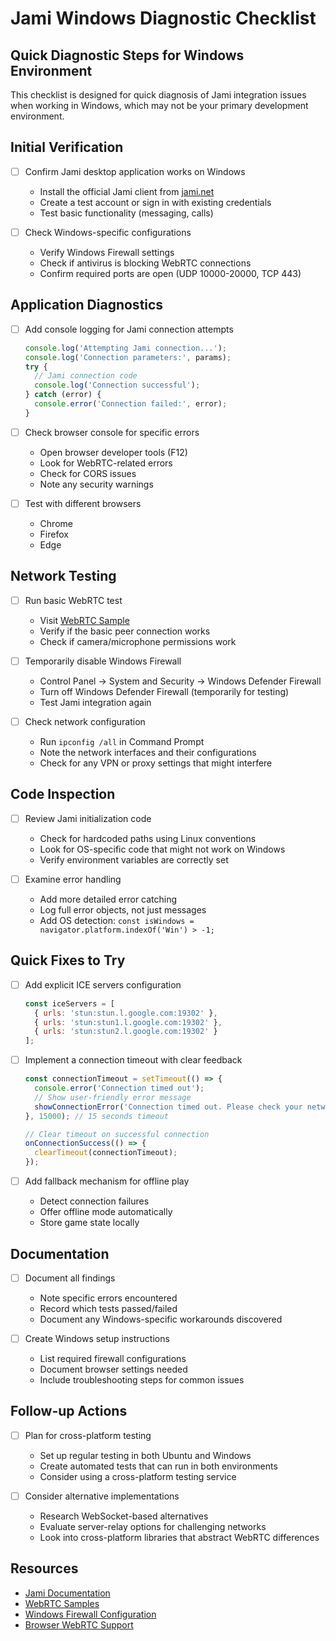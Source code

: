 # Jami Windows Diagnostic Checklist

## Quick Diagnostic Steps for Windows Environment

This checklist is designed for quick diagnosis of Jami integration issues when working in Windows, which may not be your primary development environment.

## Initial Verification

- [ ] Confirm Jami desktop application works on Windows
  - Install the official Jami client from [jami.net](https://jami.net/download/)
  - Create a test account or sign in with existing credentials
  - Test basic functionality (messaging, calls)

- [ ] Check Windows-specific configurations
  - Verify Windows Firewall settings
  - Check if antivirus is blocking WebRTC connections
  - Confirm required ports are open (UDP 10000-20000, TCP 443)

## Application Diagnostics

- [ ] Add console logging for Jami connection attempts
  ```javascript
  console.log('Attempting Jami connection...');
  console.log('Connection parameters:', params);
  try {
    // Jami connection code
    console.log('Connection successful');
  } catch (error) {
    console.error('Connection failed:', error);
  }
  ```

- [ ] Check browser console for specific errors
  - Open browser developer tools (F12)
  - Look for WebRTC-related errors
  - Check for CORS issues
  - Note any security warnings

- [ ] Test with different browsers
  - Chrome
  - Firefox
  - Edge

## Network Testing

- [ ] Run basic WebRTC test
  - Visit [WebRTC Sample](https://webrtc.github.io/samples/src/content/peerconnection/pc1/)
  - Verify if the basic peer connection works
  - Check if camera/microphone permissions work

- [ ] Temporarily disable Windows Firewall
  - Control Panel → System and Security → Windows Defender Firewall
  - Turn off Windows Defender Firewall (temporarily for testing)
  - Test Jami integration again

- [ ] Check network configuration
  - Run `ipconfig /all` in Command Prompt
  - Note the network interfaces and their configurations
  - Check for any VPN or proxy settings that might interfere

## Code Inspection

- [ ] Review Jami initialization code
  - Check for hardcoded paths using Linux conventions
  - Look for OS-specific code that might not work on Windows
  - Verify environment variables are correctly set

- [ ] Examine error handling
  - Add more detailed error catching
  - Log full error objects, not just messages
  - Add OS detection: `const isWindows = navigator.platform.indexOf('Win') > -1;`

## Quick Fixes to Try

- [ ] Add explicit ICE servers configuration
  ```javascript
  const iceServers = [
    { urls: 'stun:stun.l.google.com:19302' },
    { urls: 'stun:stun1.l.google.com:19302' },
    { urls: 'stun:stun2.l.google.com:19302' }
  ];
  ```

- [ ] Implement a connection timeout with clear feedback
  ```javascript
  const connectionTimeout = setTimeout(() => {
    console.error('Connection timed out');
    // Show user-friendly error message
    showConnectionError('Connection timed out. Please check your network settings.');
  }, 15000); // 15 seconds timeout
  
  // Clear timeout on successful connection
  onConnectionSuccess(() => {
    clearTimeout(connectionTimeout);
  });
  ```

- [ ] Add fallback mechanism for offline play
  - Detect connection failures
  - Offer offline mode automatically
  - Store game state locally

## Documentation

- [ ] Document all findings
  - Note specific errors encountered
  - Record which tests passed/failed
  - Document any Windows-specific workarounds discovered

- [ ] Create Windows setup instructions
  - List required firewall configurations
  - Document browser settings needed
  - Include troubleshooting steps for common issues

## Follow-up Actions

- [ ] Plan for cross-platform testing
  - Set up regular testing in both Ubuntu and Windows
  - Create automated tests that can run in both environments
  - Consider using a cross-platform testing service

- [ ] Consider alternative implementations
  - Research WebSocket-based alternatives
  - Evaluate server-relay options for challenging networks
  - Look into cross-platform libraries that abstract WebRTC differences

## Resources

- [Jami Documentation](https://jami.net/documentation/)
- [WebRTC Samples](https://webrtc.github.io/samples/)
- [Windows Firewall Configuration](https://docs.microsoft.com/en-us/windows/security/threat-protection/windows-firewall/windows-firewall-with-advanced-security)
- [Browser WebRTC Support](https://developer.mozilla.org/en-US/docs/Web/API/WebRTC_API/adapter.js)
